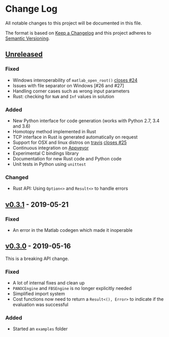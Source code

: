 # Change Log

All notable changes to this project will be documented in this file.

The format is based on [Keep a Changelog](http://keepachangelog.com/)
and this project adheres to [Semantic Versioning](http://semver.org/).


<!-- ---------------------
      Unreleased
     --------------------- -->
## [Unreleased]

### Fixed

* Windows interoperability of `matlab_open_root()` [closes #24]
* Issues with file separator on Windows [#26 and #27]
* Handling corner cases such as wrong input parameters
* Rust: checking for `NaN` and `Inf` values in solution

### Added

* New Python interface for code generation (works with Python 2.7, 3.4 and 3.6)
* Homotopy method implemented in Rust
* TCP interface in Rust is generated automatically on request
* Support for OSX and linux distros on [travis] [closes #25]
* Continuous integration on [Appveyor]
* Experimental C bindings library
* Documentation for new Rust code and Python code
* Unit tests in Python using `unittest`

### Changed

* Rust API: Using `Option<>` and `Result<>` to handle errors


<!-- ---------------------
      v0.3.1
     --------------------- -->
## [v0.3.1] - 2019-05-21

### Fixed

* An error in the Matlab codegen which made it inoperable



<!-- ---------------------
      v0.3.0
     --------------------- -->
## [v0.3.0] - 2019-05-16

This is a breaking API change.

### Fixed

* A lot of internal fixes and clean up
* `PANOCEngine` and `FBSEngine` is no longer explicitly needed
* Simplified import system
* Cost functions now need to return a `Result<(), Error>` to indicate if the evaluation was successful

### Added

* Started an `examples` folder

<!-- ---------------------
      LINKS...
     --------------------- -->

<!-- Releases -->
[Unreleased]: https://github.com/alphaville/optimization-engine/compare/master...dev/python
[v0.3.1]: https://github.com/alphaville/optimization-engine/compare/v0.3.0...v0.3.1
[v0.3.0]: https://github.com/alphaville/optimization-engine/compare/v0.2.2...v0.3.0

<!-- Issues -->
[closes #24]: https://github.com/alphaville/optimization-engine/issues/24
[closes #25]: https://github.com/alphaville/optimization-engine/issues/25

<!-- Other -->
[travis]: https://travis-ci.org/alphaville/optimization-engine/builds/537155440
[Appveyor]: https://ci.appveyor.com/project/alphaville/optimization-engine